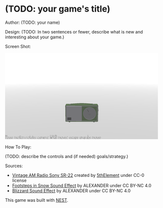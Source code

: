 # (TODO: your game's title)

Author: (TODO: your name)

Design: (TODO: In two sentences or fewer, describe what is new and interesting about your game.)

Screen Shot:

![Screen Shot](screenshot.png)

How To Play:

(TODO: describe the controls and (if needed) goals/strategy.)

Sources:
- [Vintage AM Radio Sony SR-22](https://blendswap.com/blend/24569) created by [5thElement](https://blendswap.com/profile/375909) under CC-0 license
- [Footsteps in Snow Sound Effect](https://orangefreesounds.com/footsteps-in-snow-sound-effect/) by ALEXANDER under CC BY-NC 4.0
- [Blizzard Sound Effect](https://orangefreesounds.com/blizzard-sound-effect/) by ALEXANDER under CC BY-NC 4.0

This game was built with [NEST](NEST.md).

